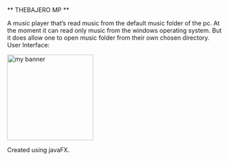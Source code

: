 <p font-family="Nirmala UI" font-size= "16" color= ”#2F5597”> ** THEBAJERO MP **<p/>

<p font-family="Nirmala UI" font-size="12"> A music player that’s read music from the default music folder of the pc. At the moment it can read only music from the windows operating system. But it does allow one to open music folder from their own chosen directory.
User Interface:
<p/>


<p align=”center”>

<img width="200" height="200" src="https://user-images.githubusercontent.com/60422984/176684023-dddcc22d-c9dc-4a20-ac5e-92ffb4ac0f25.jpg" alt="my banner">

</p>

<p align=”center” font-family=”Nirmala UI” font-size="12"> Created using javaFX. <p/>